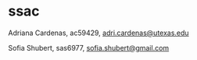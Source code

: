 # ssac
Adriana Cardenas,
ac59429,
adri.cardenas@utexas.edu

Sofia Shubert,
sas6977,
sofia.shubert@gmail.com
